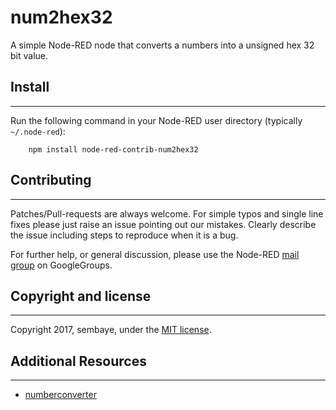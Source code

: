 # num2hex32

A simple Node-RED node that converts a numbers into a unsigned hex 32 bit value.


## Install
-----------

Run the following command in your Node-RED user directory (typically `~/.node-red`):

        npm install node-red-contrib-num2hex32

## Contributing
-----------
Patches/Pull-requests are always welcome. For simple typos and single line fixes please just raise an issue pointing out our mistakes. Clearly describe the issue including steps to reproduce when it is a bug.

For further help, or general discussion, please use the
Node-RED [mail group](https://groups.google.com/forum/#!forum/node-red) on GoogleGroups.

## Copyright and license
-----------
Copyright 2017, sembaye, under the [MIT license](LICENSE).


## Additional Resources
-----------
* [numberconverter](https://github.com/sembaye/numberconverter)


